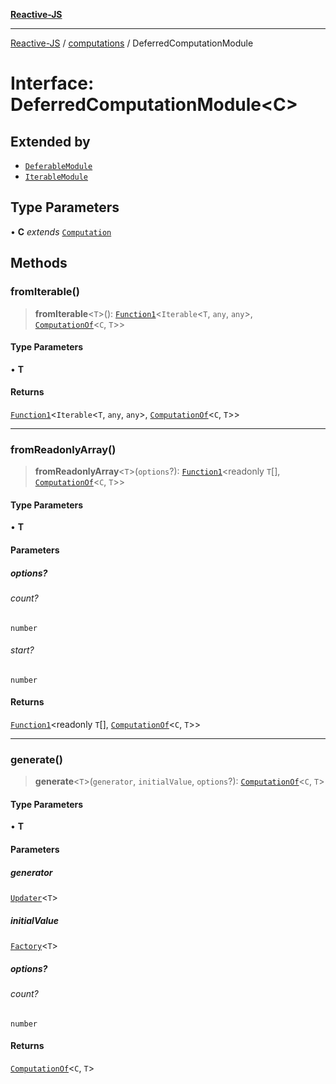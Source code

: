 [**Reactive-JS**](../../README.md)

***

[Reactive-JS](../../README.md) / [computations](../README.md) / DeferredComputationModule

# Interface: DeferredComputationModule\<C\>

## Extended by

- [`DeferableModule`](../Deferable/interfaces/DeferableModule.md)
- [`IterableModule`](../Iterable/interfaces/IterableModule.md)

## Type Parameters

• **C** *extends* [`Computation`](Computation.md)

## Methods

### fromIterable()

> **fromIterable**\<`T`\>(): [`Function1`](../../functions/type-aliases/Function1.md)\<`Iterable`\<`T`, `any`, `any`\>, [`ComputationOf`](../type-aliases/ComputationOf.md)\<`C`, `T`\>\>

#### Type Parameters

• **T**

#### Returns

[`Function1`](../../functions/type-aliases/Function1.md)\<`Iterable`\<`T`, `any`, `any`\>, [`ComputationOf`](../type-aliases/ComputationOf.md)\<`C`, `T`\>\>

***

### fromReadonlyArray()

> **fromReadonlyArray**\<`T`\>(`options`?): [`Function1`](../../functions/type-aliases/Function1.md)\<readonly `T`[], [`ComputationOf`](../type-aliases/ComputationOf.md)\<`C`, `T`\>\>

#### Type Parameters

• **T**

#### Parameters

##### options?

###### count?

`number`

###### start?

`number`

#### Returns

[`Function1`](../../functions/type-aliases/Function1.md)\<readonly `T`[], [`ComputationOf`](../type-aliases/ComputationOf.md)\<`C`, `T`\>\>

***

### generate()

> **generate**\<`T`\>(`generator`, `initialValue`, `options`?): [`ComputationOf`](../type-aliases/ComputationOf.md)\<`C`, `T`\>

#### Type Parameters

• **T**

#### Parameters

##### generator

[`Updater`](../../functions/type-aliases/Updater.md)\<`T`\>

##### initialValue

[`Factory`](../../functions/type-aliases/Factory.md)\<`T`\>

##### options?

###### count?

`number`

#### Returns

[`ComputationOf`](../type-aliases/ComputationOf.md)\<`C`, `T`\>
